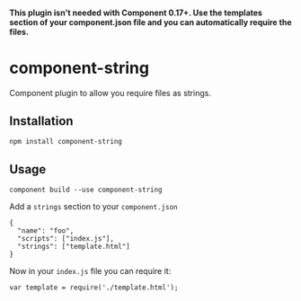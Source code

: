 #### This plugin isn't needed with Component 0.17+. Use the templates section of your component.json file and you can automatically require the files.

# component-string

Component plugin to allow you require files as strings.

## Installation

```
npm install component-string
```

## Usage

```
component build --use component-string
```

Add a `strings` section to your `component.json`

```
{
  "name": "foo",
  "scripts": ["index.js"],
  "strings": ["template.html"]
}
```

Now in your `index.js` file you can require it:

```
var template = require('./template.html');
```

